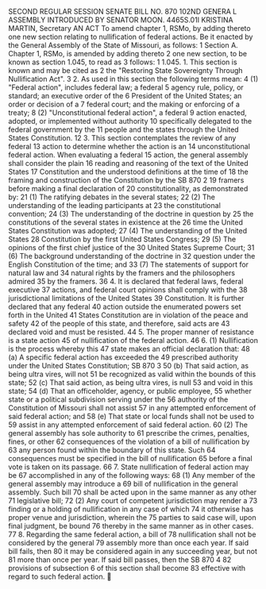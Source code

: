 SECOND REGULAR SESSION
SENATE BILL NO. 870
102ND GENERA L ASSEMBLY
INTRODUCED BY SENATOR MOON.
4465S.01I KRISTINA MARTIN, Secretary
AN ACT
To amend chapter 1, RSMo, by adding thereto one new section relating to nullification of federal
actions.
Be it enacted by the General Assembly of the State of Missouri, as follows:
1 Section A. Chapter 1, RSMo, is amended by adding thereto
2 one new section, to be known as section 1.045, to read as
3 follows:
1 1.045. 1. This section is known and may be cited as
2 the "Restoring State Sovereignty Through Nullification Act".
3 2. As used in this section the following terms mean:
4 (1) "Federal action", includes federal law; a federal
5 agency rule, policy, or standard; an executive order of the
6 President of the United States; an order or decision of a
7 federal court; and the making or enforcing of a treaty;
8 (2) "Unconstitutional federal action", a federal
9 action enacted, adopted, or implemented without authority
10 specifically delegated to the federal government by the
11 people and the states through the United States Constitution.
12 3. This section contemplates the review of any federal
13 action to determine whether the action is an
14 unconstitutional federal action. When evaluating a federal
15 action, the general assembly shall consider the plain
16 reading and reasoning of the text of the United States
17 Constitution and the understood definitions at the time of
18 the framing and construction of the Constitution by the
SB 870 2
19 framers before making a final declaration of
20 constitutionality, as demonstrated by:
21 (1) The ratifying debates in the several states;
22 (2) The understanding of the leading participants at
23 the constitutional convention;
24 (3) The understanding of the doctrine in question by
25 the constitutions of the several states in existence at the
26 time the United States Constitution was adopted;
27 (4) The understanding of the United States
28 Constitution by the first United States Congress;
29 (5) The opinions of the first chief justice of the
30 United States Supreme Court;
31 (6) The background understanding of the doctrine in
32 question under the English Constitution of the time; and
33 (7) The statements of support for natural law and
34 natural rights by the framers and the philosophers admired
35 by the framers.
36 4. It is declared that federal laws, federal executive
37 actions, and federal court opinions shall comply with the
38 jurisdictional limitations of the United States
39 Constitution. It is further declared that any federal
40 action outside the enumerated powers set forth in the United
41 States Constitution are in violation of the peace and safety
42 of the people of this state, and therefore, said acts are
43 declared void and must be resisted.
44 5. The proper manner of resistance is a state action
45 of nullification of the federal action.
46 6. (1) Nullification is the process whereby this
47 state makes an official declaration that:
48 (a) A specific federal action has exceeded the
49 prescribed authority under the United States Constitution;
SB 870 3
50 (b) That said action, as being ultra vires, will not
51 be recognized as valid within the bounds of this state;
52 (c) That said action, as being ultra vires, is null
53 and void in this state;
54 (d) That an officeholder, agency, or public employee,
55 whether state or a political subdivision serving under the
56 authority of the Constitution of Missouri shall not assist
57 in any attempted enforcement of said federal action; and
58 (e) That state or local funds shall not be used to
59 assist in any attempted enforcement of said federal action.
60 (2) The general assembly has sole authority to
61 prescribe the crimes, penalties, fines, or other
62 consequences of the violation of a bill of nullification by
63 any person found within the boundary of this state. Such
64 consequences must be specified in the bill of nullification
65 before a final vote is taken on its passage.
66 7. State nullification of federal action may be
67 accomplished in any of the following ways:
68 (1) Any member of the general assembly may introduce a
69 bill of nullification in the general assembly. Such bill
70 shall be acted upon in the same manner as any other
71 legislative bill;
72 (2) Any court of competent jurisdiction may render a
73 finding or a holding of nullification in any case of which
74 it otherwise has proper venue and jurisdiction, wherein the
75 parties to said case will, upon final judgment, be bound
76 thereby in the same manner as in other cases.
77 8. Regarding the same federal action, a bill of
78 nullification shall not be considered by the general
79 assembly more than once each year. If said bill fails, then
80 it may be considered again in any succeeding year, but not
81 more than once per year. If said bill passes, then the
SB 870 4
82 provisions of subsection 6 of this section shall become
83 effective with regard to such federal action.
